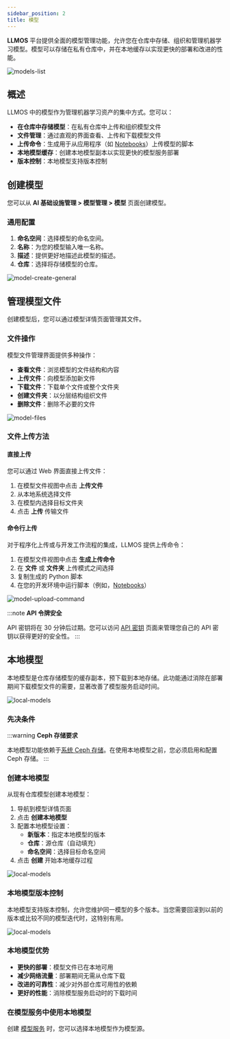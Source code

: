 ```yaml
---
sidebar_position: 2
title: 模型
---
```


**LLMOS** 平台提供全面的模型管理功能，允许您在仓库中存储、组织和管理机器学习模型。模型可以存储在私有仓库中，并在本地缓存以实现更快的部署和改进的性能。

![models-list](/img/docs/model-list.png)

## 概述

LLMOS 中的模型作为管理机器学习资产的集中方式。您可以：

- **在仓库中存储模型**：在私有仓库中上传和组织模型文件
- **文件管理**：通过直观的界面查看、上传和下载模型文件
- **上传命令**：生成用于从应用程序（如 [Notebooks](../notebooks.md)）上传模型的脚本
- **本地模型缓存**：创建本地模型副本以实现更快的模型服务部署
- **版本控制**：本地模型支持版本控制

## 创建模型

您可以从 **AI 基础设施管理 > 模型管理 > 模型** 页面创建模型。

### 通用配置

1. **命名空间**：选择模型的命名空间。
2. **名称**：为您的模型输入唯一名称。
3. **描述**：提供更好地描述此模型的描述。
4. **仓库**：选择将存储模型的仓库。

![model-create-general](/img/docs/model-create.png)

## 管理模型文件

创建模型后，您可以通过模型详情页面管理其文件。

### 文件操作

模型文件管理界面提供多种操作：

- **查看文件**：浏览模型的文件结构和内容
- **上传文件**：向模型添加新文件
- **下载文件**：下载单个文件或整个文件夹
- **创建文件夹**：以分层结构组织文件
- **删除文件**：删除不必要的文件

![model-files](/img/docs/model-files.png)

### 文件上传方法

#### 直接上传

您可以通过 Web 界面直接上传文件：

1. 在模型文件视图中点击 **上传文件**
2. 从本地系统选择文件
3. 在模型内选择目标文件夹
4. 点击 **上传** 传输文件

#### 命令行上传

对于程序化上传或与开发工作流程的集成，LLMOS 提供上传命令：

1. 在模型文件视图中点击 **生成上传命令**
2. 在 **文件** 或 **文件夹** 上传模式之间选择
3. 复制生成的 Python 脚本
4. 在您的开发环境中运行脚本（例如，[Notebooks](../notebooks.md)）

![model-upload-command](/img/docs/model-upload-command.png)

:::note
**API 令牌安全**

API 密钥将在 30 分钟后过期。您可以访问 [API 密钥](../../user_and_auth/api-keys.md) 页面来管理您自己的 API 密钥以获得更好的安全性。
:::

## 本地模型

本地模型是仓库存储模型的缓存副本，预下载到本地存储。此功能通过消除在部署期间下载模型文件的需要，显著改善了模型服务启动时间。

![local-models](/img/docs/local-model-list.png)

### 先决条件

:::warning
**Ceph 存储要求**

本地模型功能依赖于[系统 Ceph 存储](../storage/system-storage.md)。在使用本地模型之前，您必须启用和配置 Ceph 存储。
:::

### 创建本地模型

从现有仓库模型创建本地模型：

1. 导航到模型详情页面
2. 点击 **创建本地模型**
3. 配置本地模型设置：
   - **新版本**：指定本地模型的版本
   - **仓库**：源仓库（自动填充）
   - **命名空间**：选择目标命名空间
4. 点击 **创建** 开始本地缓存过程

![local-models](/img/docs/local-model-create.png)

### 本地模型版本控制

本地模型支持版本控制，允许您维护同一模型的多个版本。当您需要回滚到以前的版本或比较不同的模型迭代时，这特别有用。

![local-models](/img/docs/local-model-version.png)

### 本地模型优势

- **更快的部署**：模型文件已在本地可用
- **减少网络流量**：部署期间无需从仓库下载
- **改进的可靠性**：减少对外部仓库可用性的依赖
- **更好的性能**：消除模型服务启动时的下载时间

### 在模型服务中使用本地模型

创建 [模型服务](../modelservice.md) 时，您可以选择本地模型作为模型源。
